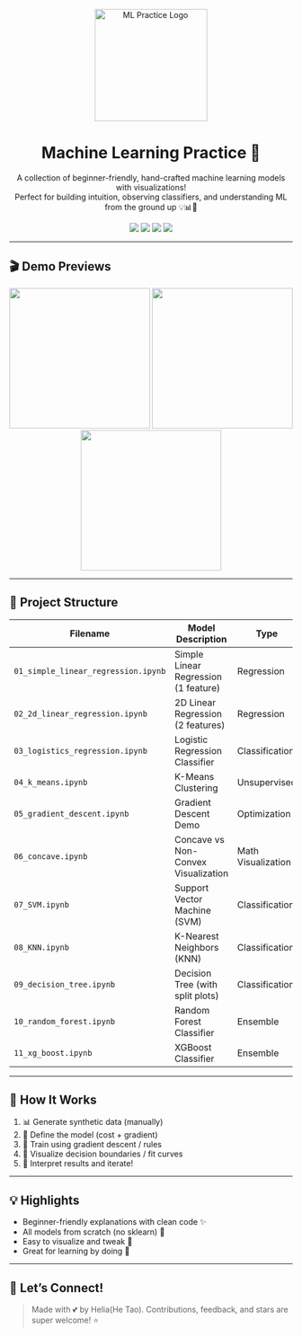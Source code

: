 <p align="center">
  <img src="https://your-image-host/logo.png" width="200" alt="ML Practice Logo">
</p>

<h1 align="center">Machine Learning Practice 🌟</h1>
<p align="center">
  A collection of beginner-friendly, hand-crafted machine learning models with visualizations!<br>
  Perfect for building intuition, observing classifiers, and understanding ML from the ground up 💡📊💖
</p>

<p align="center">
  <img src="https://img.shields.io/badge/python-3.10+-blue?logo=python">
  <img src="https://img.shields.io/badge/Jupyter-%E2%9C%A8%20notebooks-orange?logo=jupyter">
  <img src="https://img.shields.io/badge/ML-Beginner%20Friendly-pink">
  <img src="https://img.shields.io/badge/Visualized-Yes-brightgreen?logo=plotly">
</p>

---

## 🎬 Demo Previews

<p align="center">
  <img src="https://your-image-host/linear_regression.gif" width="250">
  <img src="https://your-image-host/logistic_boundary.gif" width="250">
  <img src="https://your-image-host/kmeans.gif" width="250">
</p>

---

## 📁 Project Structure

| Filename | Model Description | Type |
|----------|-------------------|------|
| `01_simple_linear_regression.ipynb` | Simple Linear Regression (1 feature) | Regression |
| `02_2d_linear_regression.ipynb`     | 2D Linear Regression (2 features)   | Regression |
| `03_logistics_regression.ipynb`     | Logistic Regression Classifier      | Classification |
| `04_k_means.ipynb`                  | K-Means Clustering                  | Unsupervised |
| `05_gradient_descent.ipynb`         | Gradient Descent Demo               | Optimization |
| `06_concave.ipynb`                  | Concave vs Non-Convex Visualization | Math Visualization |
| `07_SVM.ipynb`                      | Support Vector Machine (SVM)        | Classification |
| `08_KNN.ipynb`                      | K-Nearest Neighbors (KNN)           | Classification |
| `09_decision_tree.ipynb`           | Decision Tree (with split plots)    | Classification |
| `10_random_forest.ipynb`           | Random Forest Classifier            | Ensemble |
| `11_xg_boost.ipynb`                | XGBoost Classifier                  | Ensemble |

---

## 🧭 How It Works

1. 📊 Generate synthetic data (manually)
2. 🧮 Define the model (cost + gradient)
3. 🔧 Train using gradient descent / rules
4. 👀 Visualize decision boundaries / fit curves
5. 🎉 Interpret results and iterate!

---

## 💡 Highlights

- Beginner-friendly explanations with clean code ✨
- All models from scratch (no sklearn) 🧠
- Easy to visualize and tweak 🔧
- Great for learning by doing 🌱

---

## 🌸 Let’s Connect!

> Made with 💕 by Helia(He Tao).
> Contributions, feedback, and stars are super welcome! ⭐

